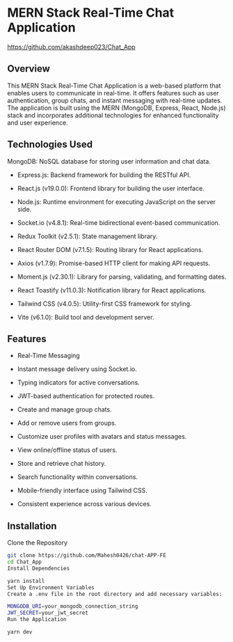 # MERN Stack Real-Time Chat Application
https://github.com/akashdeep023/Chat_App

## Overview
This MERN Stack Real-Time Chat Application is a web-based platform that enables users to communicate in real-time. It offers features such as user authentication, group chats, and instant messaging with real-time updates. The application is built using the MERN (MongoDB, Express, React, Node.js) stack and incorporates additional technologies for enhanced functionality and user experience.

## Technologies Used
MongoDB: NoSQL database for storing user information and chat data.

- Express.js: Backend framework for building the RESTful API.

- React.js (v19.0.0): Frontend library for building the user interface.

- Node.js: Runtime environment for executing JavaScript on the server side.

- Socket.io (v4.8.1): Real-time bidirectional event-based communication.

- Redux Toolkit (v2.5.1): State management library.

- React Router DOM (v7.1.5): Routing library for React applications.

- Axios (v1.7.9): Promise-based HTTP client for making API requests.

- Moment.js (v2.30.1): Library for parsing, validating, and formatting dates.

- React Toastify (v11.0.3): Notification library for React applications.

- Tailwind CSS (v4.0.5): Utility-first CSS framework for styling.

- Vite (v6.1.0): Build tool and development server.

## Features
- Real-Time Messaging

- Instant message delivery using Socket.io.

- Typing indicators for active conversations.

- JWT-based authentication for protected routes.

- Create and manage group chats.

- Add or remove users from groups.

- Customize user profiles with avatars and status messages.

- View online/offline status of users.

- Store and retrieve chat history.

- Search functionality within conversations.

- Mobile-friendly interface using Tailwind CSS.

- Consistent experience across various devices.

## Installation
Clone the Repository

```bash
git clone https://github.com/Mahesh0426/chat-APP-FE
cd Chat_App
Install Dependencies
```
```bash
yarn install
Set Up Environment Variables
Create a .env file in the root directory and add necessary variables:

MONGODB_URI=your_mongodb_connection_string
JWT_SECRET=your_jwt_secret
Run the Application
```

````bash
yarn dev
````
